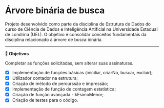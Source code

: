# Árvore binária de busca

Projeto desenvolvido como parte da disciplina de Estrutura de Dados do curso de Ciência de Dados e Inteligência Artificial na Universidade Estadual de Londrina (UEL). O objetivo é consolidar conceitos fundamentais da disciplina relacionado à árvore de busca binária.


---


**:dart: Objetivos** 

Completar as funções solicitadas, sem alterar suas assinaturas.

- [X] Implementação de funções básicas (iniciliar, criarNo, buscar, excluir);
- [X] Utilizador contador na estrutura;
- [X] Criação de método de percurssão e impressão;
- [X] Implementação de função de contagem estatística;
- [X] Criação de função avançada - kEsimoMenor;
- [X] Criação de testes para o código.  

